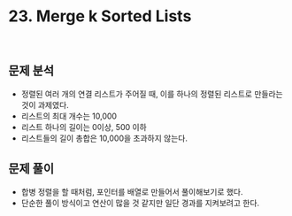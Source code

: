 # 23. Merge k Sorted Lists
​
## 문제 분석
- 정렬된 여러 개의 연결 리스트가 주어질 때, 이를 하나의 정렬된 리스트로 만들라는 것이 과제였다.
- 리스트의 최대 개수는 10,000
- 리스트 하나의 길이는 0이상, 500 이하
- 리스트들의 길이 총합은 10,000을 초과하지 않는다.
​
## 문제 풀이
- 합병 정렬을 할 때처럼, 포인터를 배열로 만들어서 풀이해보기로 했다.
- 단순한 풀이 방식이고 연산이 많을 것 같지만 일단 경과를 지켜보려고 한다.